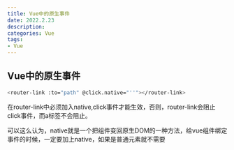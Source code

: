 ```yaml
---
title: Vue中的原生事件
date: 2022.2.23
description: 
categories: Vue
tags:
- Vue
---
```


## Vue中的原生事件 ##
```bash
<router-link :to="path" @click.native="''"></router-link>
```
在router-link中必须加入native,click事件才能生效，否则，router-link会阻止click事件，而a标签不会阻止。


可以这么认为，native就是一个把组件变回原生DOM的一种方法，给vue组件绑定事件的时候，一定要加上native，如果是普通元素就不需要